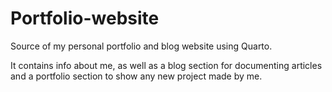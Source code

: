 # Portfolio-website
Source of my personal portfolio and blog website using Quarto.

It contains info about me, as well as a blog section for documenting articles and a portfolio section to show any new project made by me.
